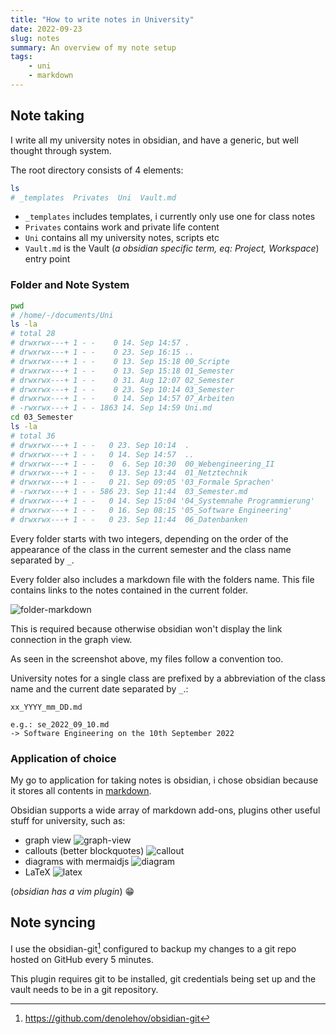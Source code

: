 ```yaml
---
title: "How to write notes in University"
date: 2022-09-23
slug: notes
summary: An overview of my note setup
tags:
    - uni
    - markdown
---
```


## Note taking

I write all my university notes in obsidian, and have a generic, but well thought through system.

The root directory consists of 4 elements:

```bash
ls
# _templates  Privates  Uni  Vault.md
```

-   `_templates` includes templates, i currently only use one for class notes
-   `Privates` contains work and private life content
-   `Uni` contains all my university notes, scripts etc
-   `Vault.md` is the Vault (_a obsidian specific term, eq: Project, Workspace_) entry point

### Folder and Note System

```bash
pwd
# /home/-/documents/Uni
ls -la
# total 28
# drwxrwx---+ 1 - -    0 14. Sep 14:57 .
# drwxrwx---+ 1 - -    0 23. Sep 16:15 ..
# drwxrwx---+ 1 - -    0 13. Sep 15:18 00_Scripte
# drwxrwx---+ 1 - -    0 13. Sep 15:18 01_Semester
# drwxrwx---+ 1 - -    0 31. Aug 12:07 02_Semester
# drwxrwx---+ 1 - -    0 23. Sep 10:14 03_Semester
# drwxrwx---+ 1 - -    0 14. Sep 14:57 07_Arbeiten
# -rwxrwx---+ 1 - - 1863 14. Sep 14:59 Uni.md
cd 03_Semester
ls -la
# total 36
# drwxrwx---+ 1 - -   0 23. Sep 10:14  .
# drwxrwx---+ 1 - -   0 14. Sep 14:57  ..
# drwxrwx---+ 1 - -   0  6. Sep 10:30  00_Webengineering_II
# drwxrwx---+ 1 - -   0 13. Sep 13:44  01_Netztechnik
# drwxrwx---+ 1 - -   0 21. Sep 09:05 '03_Formale Sprachen'
# -rwxrwx---+ 1 - - 586 23. Sep 11:44  03_Semester.md
# drwxrwx---+ 1 - -   0 14. Sep 15:04 '04_Systemnahe Programmierung'
# drwxrwx---+ 1 - -   0 16. Sep 08:15 '05_Software Engineering'
# drwxrwx---+ 1 - -   0 23. Sep 11:44  06_Datenbanken
```

Every folder starts with two integers, depending on the order of the appearance of the class in the current semester and
the class name separated by `_`.

Every folder also includes a markdown file with the folders name. This file contains links to the notes contained in the
current folder.

![folder-markdown](/notes/folder_markdown.webp)

This is required because otherwise obsidian won't display the link connection in the graph view.

As seen in the screenshot above, my files follow a convention too.

University notes for a single class are prefixed by a abbreviation of the class name and the current date separated by
`_`.:

```text
xx_YYYY_mm_DD.md

e.g.: se_2022_09_10.md
-> Software Engineering on the 10th September 2022
```

### Application of choice

My go to application for taking notes is obsidian, i chose obsidian because it stores all contents in
[markdown](https://help.obsidian.md/How+to/Format+your+notes).

Obsidian supports a wide array of markdown add-ons, plugins other useful stuff for university, such as:

-   graph view ![graph-view](/notes/graph.webp)
-   callouts (better blockquotes) ![callout](/notes/callouts.webp)
-   diagrams with mermaidjs ![diagram](/notes/mermaidjs.webp)
-   LaTeX ![latex](/notes/latex.webp)

(_obsidian has a vim plugin_) 😁

## Note syncing

I use the obsidian-git[^obsidian-plugin] configured to backup my changes to a git repo hosted on GitHub every 5 minutes.

This plugin requires git to be installed, git credentials being set up and the vault needs to be in a git repository.

[^obsidian-plugin]: https://github.com/denolehov/obsidian-git
